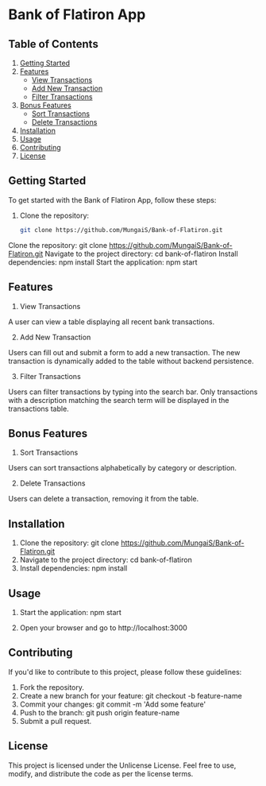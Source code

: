 # Bank of Flatiron App

## Table of Contents
1. [Getting Started](#getting-started)
2. [Features](#features)
   - [View Transactions](#view-transactions)
   - [Add New Transaction](#add-new-transaction)
   - [Filter Transactions](#filter-transactions)
3. [Bonus Features](#bonus-features)
   - [Sort Transactions](#sort-transactions)
   - [Delete Transactions](#delete-transactions)
4. [Installation](#installation)
5. [Usage](#usage)
6. [Contributing](#contributing)
7. [License](#license)

## Getting Started

To get started with the Bank of Flatiron App, follow these steps:

1. Clone the repository: 
   ```bash
   git clone https://github.com/MungaiS/Bank-of-Flatiron.git


Clone the repository: git clone https://github.com/MungaiS/Bank-of-Flatiron.git
Navigate to the project directory: cd bank-of-flatiron
Install dependencies: npm install
Start the application: npm start

## Features
1. View Transactions

A user can view a table displaying all recent bank transactions.

2. Add New Transaction

Users can fill out and submit a form to add a new transaction.
The new transaction is dynamically added to the table without backend persistence.

3. Filter Transactions

Users can filter transactions by typing into the search bar.
Only transactions with a description matching the search term will be displayed in the transactions table.

## Bonus Features
1. Sort Transactions

Users can sort transactions alphabetically by category or description.

2. Delete Transactions

Users can delete a transaction, removing it from the table.

## Installation
1. Clone the repository:
 git clone https://github.com/MungaiS/Bank-of-Flatiron.git
2. Navigate to the project directory: 
 cd bank-of-flatiron
3. Install dependencies:
 npm install

## Usage
1. Start the application: 
 npm start

2. Open your browser and go to http://localhost:3000

## Contributing
If you'd like to contribute to this project, please follow these guidelines:

1. Fork the repository.
2. Create a new branch for your feature:
  git checkout -b feature-name
3. Commit your changes:
  git commit -m 'Add some feature'
4. Push to the branch:
  git push origin feature-name
5. Submit a pull request.

## License
This project is licensed under the Unlicense License. Feel free to use, modify, and distribute the code as per the license terms.





